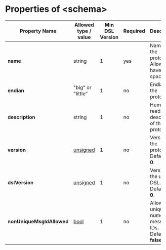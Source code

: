 # Properties of &lt;schema&gt;
|Property Name|Allowed type / value|Min DSL Version|Required|Description|
|-------------|-------------|-----------|--------|-----------|
|**name**|string|1|yes|Name of the protocol. Allowed to have spaces.|
|**endian**|"big" or "little"|1|no|Endian of the protocol.|
|**description**|string|1|no|Human readable description of the protocol.|
|**version**|[unsigned](../intro/numeric.md)|1|no|Version of the protocol. Defaults to **0**.|
|**dslVersion**|[unsigned](../intro/numeric.md)|1|no|Version of the used DSL. Defaults to **0**.|
|**nonUniqueMsgIdAllowed**|[bool](../intro/boolean.md)|1|no|Allow non-unique numeric message IDs. Defaults to **false**.|

